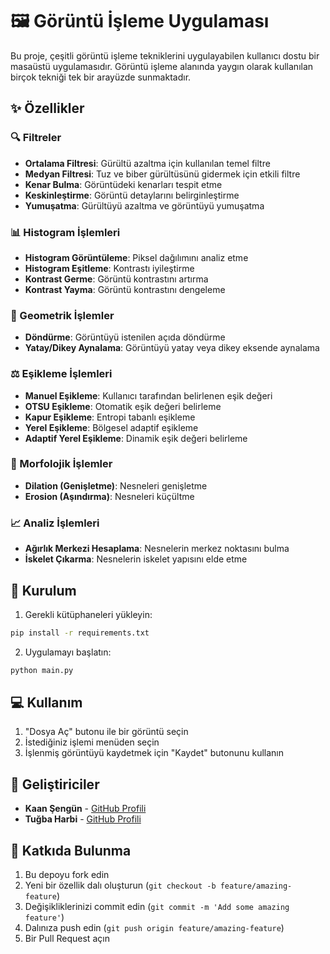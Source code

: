 # 🖼️ Görüntü İşleme Uygulaması

Bu proje, çeşitli görüntü işleme tekniklerini uygulayabilen kullanıcı dostu bir masaüstü uygulamasıdır. Görüntü işleme alanında yaygın olarak kullanılan birçok tekniği tek bir arayüzde sunmaktadır.

## ✨ Özellikler

### 🔍 Filtreler
- **Ortalama Filtresi**: Gürültü azaltma için kullanılan temel filtre
- **Medyan Filtresi**: Tuz ve biber gürültüsünü gidermek için etkili filtre
- **Kenar Bulma**: Görüntüdeki kenarları tespit etme
- **Keskinleştirme**: Görüntü detaylarını belirginleştirme
- **Yumuşatma**: Gürültüyü azaltma ve görüntüyü yumuşatma

### 📊 Histogram İşlemleri
- **Histogram Görüntüleme**: Piksel dağılımını analiz etme
- **Histogram Eşitleme**: Kontrastı iyileştirme
- **Kontrast Germe**: Görüntü kontrastını artırma
- **Kontrast Yayma**: Görüntü kontrastını dengeleme

### 📐 Geometrik İşlemler
- **Döndürme**: Görüntüyü istenilen açıda döndürme
- **Yatay/Dikey Aynalama**: Görüntüyü yatay veya dikey eksende aynalama

### ⚖️ Eşikleme İşlemleri
- **Manuel Eşikleme**: Kullanıcı tarafından belirlenen eşik değeri
- **OTSU Eşikleme**: Otomatik eşik değeri belirleme
- **Kapur Eşikleme**: Entropi tabanlı eşikleme
- **Yerel Eşikleme**: Bölgesel adaptif eşikleme
- **Adaptif Yerel Eşikleme**: Dinamik eşik değeri belirleme

### 🔬 Morfolojik İşlemler
- **Dilation (Genişletme)**: Nesneleri genişletme
- **Erosion (Aşındırma)**: Nesneleri küçültme

### 📈 Analiz İşlemleri
- **Ağırlık Merkezi Hesaplama**: Nesnelerin merkez noktasını bulma
- **İskelet Çıkarma**: Nesnelerin iskelet yapısını elde etme

## 🚀 Kurulum

1. Gerekli kütüphaneleri yükleyin:
```bash
pip install -r requirements.txt
```

2. Uygulamayı başlatın:
```bash
python main.py
```

## 💻 Kullanım

1. "Dosya Aç" butonu ile bir görüntü seçin
2. İstediğiniz işlemi menüden seçin
3. İşlenmiş görüntüyü kaydetmek için "Kaydet" butonunu kullanın

## 👥 Geliştiriciler

- **Kaan Şengün** - [GitHub Profili](https://github.com/Kaansengun)
- **Tuğba Harbi** - [GitHub Profili](https://github.com/tugbaharbii)


## 🤝 Katkıda Bulunma

1. Bu depoyu fork edin
2. Yeni bir özellik dalı oluşturun (`git checkout -b feature/amazing-feature`)
3. Değişikliklerinizi commit edin (`git commit -m 'Add some amazing feature'`)
4. Dalınıza push edin (`git push origin feature/amazing-feature`)
5. Bir Pull Request açın
